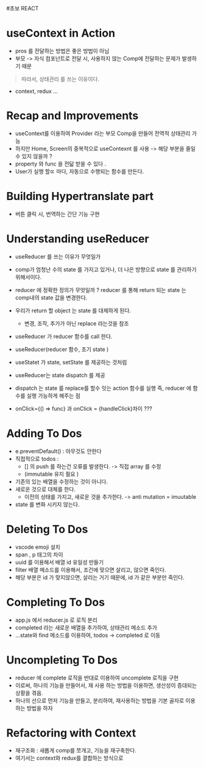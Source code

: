 #초보 REACT

# useContext in Action

- pros 를 전달하는 방법은 좋은 방법이 아님
- 부모 -> 자식 컴포넌트로 전달 시, 사용하지 않는 Comp에 전달하는 문제가 발생하기 때문

> 따라서, 상태관리 를 쓰는 이유이다.

- context, redux ...

# Recap and Improvements

- useContext를 이용하여 Provider 라는 부모 Comp을 만들어 전역적 상태관리 가능
- 하지만 Home, Screen의 중복적으로 useContexnt 를 사용
  -> 해당 부분을 줄일수 있지 않을까 ?
- property 와 func 을 전닯 받을 수 있다 .
- User가 실행 할ㄸ 마다, 자동으로 수행되는 함수를 만든다.

# Building Hypertranslate part

- 버튼 클릭 시, 번역하는 간단 기능 구현

# Understanding useReducer

- useReducer 를 쓰는 이유가 무엇일가

* comp가 엄청난 수의 state 를 가지고 있거나, 더 나은 방향으로 state 를 관리하기 위해서이다.

- reducer 에 정확한 정의가 무엇일까 ?
  reducer 를 통해 return 되는 state 는 comp내의 state 값을 변경한다.

- 우리가 return 할 object 는 state 를 대체하게 된다.
  - 변경, 조작, 추가가 아닌 replace 라는것을 참조
- useReducer 가 reducer 함수를 call 한다.
- useReducer(reducer 함수, 초기 state )

- useStatet 가 state, setState 를 제공하는 것처럼
- useReducer는 state dispatch 를 제공

- dispatch 는 state 를 replace를 할수 잇는 action 함수를 실행
  즉, reducer 에 함수를 실행 가능하게 해주는 점

- onClick={() => func} 과 onClick = {handleClick}차이 ???

# Adding To Dos

- e.preventDefault() : 아무것도 안한다
- 직접적으로 todos :
  - [] 의 push 를 하는건 오류를 발생한다. -> 직접 array 를 수정
  - (immutable 유지 필요 )
- 기존의 있는 배열을 수정하는 것이 아니다.
- 새로운 것으로 대체를 한다.
  - 이전의 상태를 가지고, 새로운 것을 추가한다. -> anti mutation = imuutable
- state 를 변화 시키지 않는다.

# Deleting To Dos

- vscode emoji 설치
- span , p 태그의 차이
- uuid 를 이용해서 배열 id 유일성 만들기
- filter 배열 메소드를 이용해서, 조건에 맞으면 살리고, 않으면 죽인다.
- 해당 부분은 id 가 맞지않으면, 살리는 거기 때문에, id 가 같은 부분만 죽인다.

# Completing To Dos

- app.js 에서 reducer.js 로 로직 분리
- completed 라는 새로운 배열을 추가하여, 상태관리 메소드 추가
- ...state와 find 메소드를 이용하여, todos -> completed 로 이동

# Uncompleting To Dos

- reducer 에 complete 로직을 반대로 이용하여 uncomplete 로직을 구현
- 이로써, 하나의 기능을 만들어서, 재 사용 하는 방법을 이용하면, 생산성이 증대되는 상황을 겪음.
- 하나의 선으로 먼저 기능을 만들고, 분리하여, 재사용하는 방법을 기본 골자로 이용하는 방법을 하자

# Refactoring with Context

- 재구조화 : 새롭게 comp를 쪼개고, 기능을 재구축한다.
- 여기서는 context와 redux를 결합하는 방식으로
